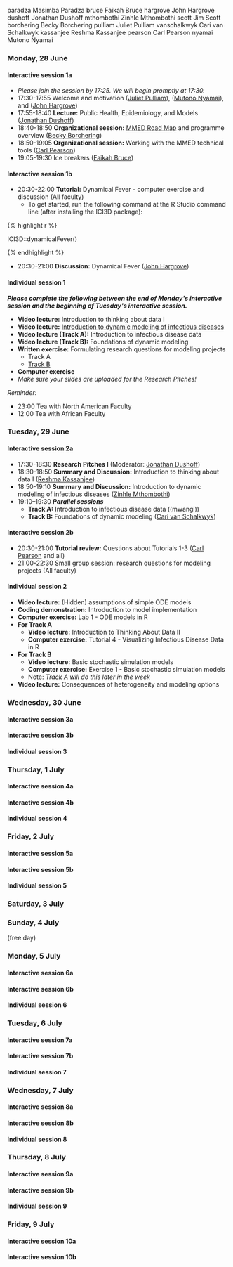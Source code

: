 paradza	Masimba Paradza
bruce	Faikah Bruce
hargrove	John Hargrove
dushoff	Jonathan Dushoff
mthombothi	Zinhle Mthombothi
scott	Jim Scott
borchering	Becky Borchering
pulliam	Juliet Pulliam
vanschalkwyk	Cari van Schalkwyk
kassanjee	Reshma Kassanjee
pearson	Carl Pearson
nyamai	Mutono Nyamai


### Monday, 28 June

#### Interactive session 1a

- _Please join the session by 17:25. We will begin promptly at 17:30._
- 17:30-17:55 Welcome and motivation ([Juliet Pulliam]({{site.subdomainurl}}/team/pulliam/)), ([Mutono Nyamai]({{site.subdomainurl}}/team/nyamai/)), and ([John Hargrove]({{site.subdomainurl}}/team/hargrove/))
- 17:55-18:40 **Lecture:** Public Health, Epidemiology, and Models ([Jonathan Dushoff]({{site.subdomainurl}}/team/dushoff/))
- 18:40-18:50 **Organizational session:** [MMED Road Map](../roadmap) and programme overview ([Becky Borchering]({{site.subdomainurl}}/team/borchering/))
- 18:50-19:05 **Organizational session:** Working with the MMED technical tools ([Carl Pearson]({{site.subdomainurl}}/team/pearson/)) 
- 19:05-19:30 Ice breakers ([Faikah Bruce]({{site.subdomainurl}}/team/bruce/))

#### Interactive session 1b

- 20:30-22:00 **Tutorial:** Dynamical Fever - computer exercise and discussion (All faculty) 
    - To get started, run the following command at the R Studio command line (after installing the ICI3D package):

<div class="row">
<div class="col-lg-1">
</div>
<div class="col-lg-3">
{% highlight r %}

ICI3D::dynamicalFever()

{% endhighlight %}
</div>
<div class="col-lg-8">
</div>
</div>

- 20:30-21:00 **Discussion:** Dynamical Fever ([John Hargrove]({{site.subdomainurl}}/team/hargrove/)) 

#### Individual session 1

_**Please complete the following between the end of Monday's interactive session and the beginning of Tuesday's interactive session.**_

- **Video lecture:** Introduction to thinking about data I 
- **Video lecture:** [Introduction to dynamic modeling of infectious diseases](https://youtu.be/EV5FLlrRwiQ) 
- **Video lecture (Track A):** Introduction to infectious disease data 
- **Video lecture (Track B):** Foundations of dynamic modeling 
- **Written exercise:** Formulating research questions for modeling projects 
    - Track A 
    - [Track B](https://www.dropbox.com/s/tb1j4eezub3wi4t/03_ResearchQuestions.docx?dl=1)
- **Computer exercise** 
- _Make sure your slides are uploaded for the Research Pitches!_

_Reminder:_

- 23:00 Tea with North American Faculty
- 12:00 Tea with African Faculty

### Tuesday, 29 June

#### Interactive session 2a

- 17:30-18:30 **Research Pitches I** (Moderator: [Jonathan Dushoff]({{site.subdomainurl}}/team/dushoff/)) 
- 18:30-18:50 **Summary and Discussion:** Introduction to thinking about data I ([Reshma Kassanjee]({{site.subdomainurl}}/team/kassanjee/))
- 18:50-19:10 **Summary and Discussion:**  Introduction to dynamic modeling of infectious diseases ([Zinhle Mthombothi]({{site.subdomainurl}}/team/mthombothi/))
- 19:10–19:30 **_Parallel sessions_** 
    -   **Track A:** Introduction to infectious disease data ((mwangi)) 
    -   **Track B:** Foundations of dynamic modeling ([Cari van Schalkwyk]({{site.subdomainurl}}/team/vanschalkwyk/)) 

#### Interactive session 2b

- 20:30-21:00 **Tutorial review:** Questions about Tutorials 1-3 ([Carl Pearson]({{site.subdomainurl}}/team/pearson/) and all)
- 21:00-22:30 Small group session: research questions for modeling projects (All faculty) 

#### Individual session 2

- **Video lecture:** (Hidden) assumptions of simple ODE models 
- **Coding demonstration:** Introduction to model implementation 
- **Computer exercise:** Lab 1 - ODE models in R
- **For Track A**
    - **Video lecture:** Introduction to Thinking About Data II 
    - **Computer exercise:** Tutorial 4 - Visualizing Infectious Disease Data in R
- **For Track B**
    - **Video lecture:** Basic stochastic simulation models 
    - **Computer exercise:** Exercise 1 - Basic stochastic simulation models 
    - Note: _Track A will do this later in the week_
- **Video lecture:** Consequences of heterogeneity and modeling options 

### Wednesday, 30 June

#### Interactive session 3a

#### Interactive session 3b

#### Individual session 3


### Thursday, 1 July

#### Interactive session 4a

#### Interactive session 4b

#### Individual session 4


### Friday, 2 July

#### Interactive session 5a

#### Interactive session 5b

#### Individual session 5


### Saturday, 3 July



### Sunday, 4 July

(free day)

### Monday, 5 July

#### Interactive session 6a

#### Interactive session 6b

#### Individual session 6


### Tuesday, 6 July

#### Interactive session 7a

#### Interactive session 7b

#### Individual session 7


### Wednesday, 7 July

#### Interactive session 8a

#### Interactive session 8b

#### Individual session 8


### Thursday, 8 July

#### Interactive session 9a

#### Interactive session 9b

#### Individual session 9


### Friday, 9 July

#### Interactive session 10a

#### Interactive session 10b
